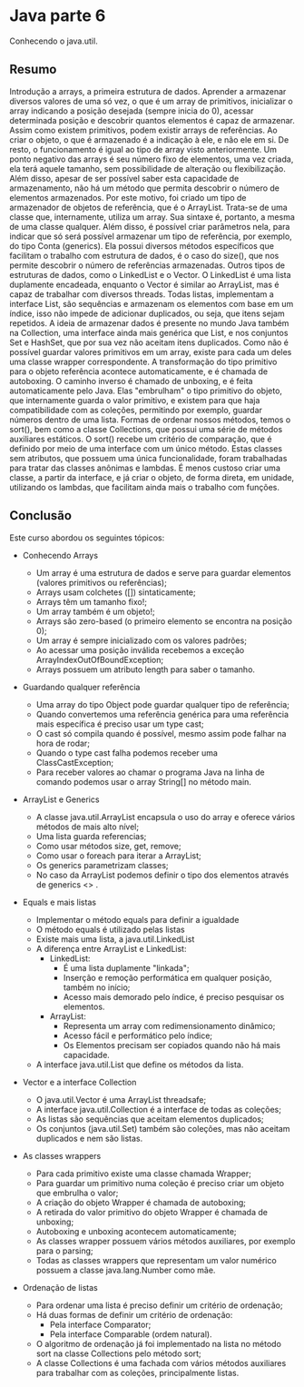 # Java parte 6
Conhecendo o java.util.

## Resumo
Introdução a arrays, a primeira estrutura de dados. Aprender a armazenar diversos valores de uma só vez, o que é um array de primitivos, inicializar o array indicando a posição desejada (sempre inicia do 0), acessar determinada posição e descobrir quantos elementos é capaz de armazenar. Assim como existem primitivos, podem existir arrays de referências. Ao criar o objeto, o que é armazenado é a indicação à ele, e não ele em si. De resto, o funcionamento é igual ao tipo de array visto anteriormente. Um ponto negativo das arrays é seu número fixo de elementos, uma vez criada, ela terá aquele tamanho, sem possibilidade de alteração ou flexibilização. Além disso, apesar de ser possível saber esta capacidade de armazenamento, não há um método que permita descobrir o número de elementos armazenados. Por este motivo, foi criado um tipo de armazenador de objetos de referência, que é o ArrayList. Trata-se de uma classe que, internamente, utiliza um array. Sua sintaxe é, portanto, a mesma de uma classe qualquer. Além disso, é possível criar parâmetros nela, para indicar que só será possível armazenar um tipo de referência, por exemplo, do tipo Conta (generics). Ela possui diversos métodos específicos que facilitam o trabalho com estrutura de dados, é o caso do size(), que nos permite descobrir o número de referências armazenadas. Outros tipos de estruturas de dados, como o LinkedList e o Vector. O LinkedList é uma lista duplamente encadeada, enquanto o Vector é similar ao ArrayList, mas é capaz de trabalhar com diversos threads. Todas listas, implementam a interface List, são sequências e armazenam os elementos com base em um índice, isso não impede de adicionar duplicados, ou seja, que itens sejam repetidos. A ideia de armazenar dados é presente no mundo Java também na Collection, uma interface ainda mais genérica que List, e nos conjuntos Set e HashSet, que por sua vez não aceitam itens duplicados. Como não é possível guardar valores primitivos em um array, existe para cada um deles uma classe wrapper correspondente. A transformação do tipo primitivo para o objeto referência acontece automaticamente, e é chamada de autoboxing. O caminho inverso é chamado de unboxing, e é feita automaticamente pelo Java. Elas "embrulham" o tipo primitivo do objeto, que internamente guarda o valor primitivo, e existem para que haja compatibilidade com as coleções, permitindo por exemplo, guardar números dentro de uma lista. Formas de ordenar nossos métodos, temos o sort(), bem como a classe Collections, que possui uma série de métodos auxiliares estáticos. O sort() recebe um critério de comparação, que é definido por meio de uma interface com um único método. Estas classes sem atributos, que possuem uma única funcionalidade, foram trabalhadas para tratar das classes anônimas e lambdas. É menos custoso criar uma classe, a partir da interface, e já criar o objeto, de forma direta, em unidade, utilizando os lambdas, que facilitam ainda mais o trabalho com funções.

## Conclusão
Este curso abordou os seguintes tópicos:

* Conhecendo Arrays
  * Um array é uma estrutura de dados e serve para guardar elementos (valores primitivos ou referências);
  * Arrays usam colchetes ([]) sintaticamente;
  * Arrays têm um tamanho fixo!;
  * Um array também é um objeto!;
  * Arrays são zero-based (o primeiro elemento se encontra na posição 0);
  * Um array é sempre inicializado com os valores padrões;
  * Ao acessar uma posição inválida recebemos a exceção ArrayIndexOutOfBoundException;
  * Arrays possuem um atributo length para saber o tamanho.
  
* Guardando qualquer referência
  * Uma array do tipo Object pode guardar qualquer tipo de referência;
  * Quando convertemos uma referência genérica para uma referência mais específica é preciso usar um type cast;
  * O cast só compila quando é possível, mesmo assim pode falhar na hora de rodar;
  * Quando o type cast falha podemos receber uma ClassCastException;
  * Para receber valores ao chamar o programa Java na linha de comando podemos usar o array String[] no método main.
  
* ArrayList e Generics
  * A classe java.util.ArrayList encapsula o uso do array e oferece vários métodos de mais alto nível;
  * Uma lista guarda referencias;
  * Como usar métodos size, get, remove;
  * Como usar o foreach para iterar a ArrayList;
  * Os generics parametrizam classes;
  * No caso da ArrayList podemos definir o tipo dos elementos através de generics <> .
  
* Equals e mais listas
  * Implementar o método equals para definir a igualdade
  * O método equals é utilizado pelas listas
  * Existe mais uma lista, a java.util.LinkedList
  * A diferença entre ArrayList e LinkedList: 
     * LinkedList:
        * É uma lista duplamente "linkada";
        * Inserção e remoção performática em qualquer posição, também no início;
        * Acesso mais demorado pelo índice, é preciso pesquisar os elementos.
     * ArrayList:
       * Representa um array com redimensionamento dinâmico;
       * Acesso fácil e performático pelo índice;
       * Os Elementos precisam ser copiados quando não há mais capacidade.
  * A interface java.util.List que define os métodos da lista.
  
* Vector e a interface Collection
  * O java.util.Vector é uma ArrayList threadsafe;
  * A interface java.util.Collection é a interface de todas as coleções;
  * As listas são sequências que aceitam elementos duplicados;
  * Os conjuntos (java.util.Set) também são coleções, mas não aceitam duplicados e nem são listas.
  
* As classes wrappers
  * Para cada primitivo existe uma classe chamada Wrapper;
  * Para guardar um primitivo numa coleção é preciso criar um objeto que embrulha o valor;
  * A criação do objeto Wrapper é chamada de autoboxing;
  * A retirada do valor primitivo do objeto Wrapper é chamada de unboxing;
  * Autoboxing e unboxing acontecem automaticamente;
  * As classes wrapper possuem vários métodos auxiliares, por exemplo para o parsing;
  * Todas as classes wrappers que representam um valor numérico possuem a classe java.lang.Number como mãe.
  
* Ordenação de listas
  * Para ordenar uma lista é preciso definir um critério de ordenação;
  * Há duas formas de definir um critério de ordenação:
    * Pela interface Comparator;
    * Pela interface Comparable (ordem natural).
  * O algoritmo de ordenação já foi implementado na lista no método sort na classe Collections pelo método sort;
  * A classe Collections é uma fachada com vários métodos auxiliares para trabalhar com as coleções, principalmente listas.


  
